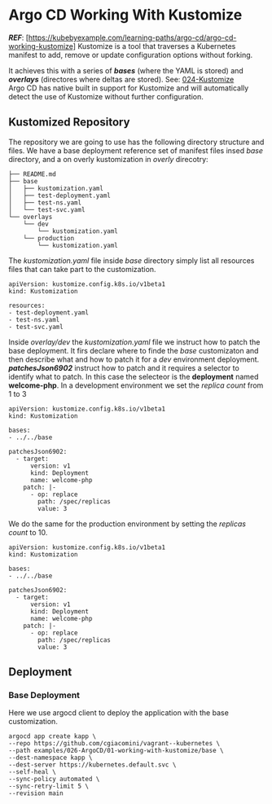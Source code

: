 # Argo CD Working With Kustomize
***REF***: [https://kubebyexample.com/learning-paths/argo-cd/argo-cd-working-kustomize]
Kustomize is a tool that traverses a Kubernetes manifest to add, remove or update configuration options without forking. 

It achieves this with a series of ***bases*** (where the YAML is stored) and ***overlays*** (directores where deltas are stored). See: [024-Kustomize](../../024-Kustomize/README.md)  
Argo CD has native built in support for Kustomize and will automatically detect the use of Kustomize without further configuration.

## Kustomized Repository
The repository we are going to use has the following directory structure and files. We have a base deployment reference set of manifest files insed *base* directory, and a on overly kustomization in *overly* direcotry:

```
├── README.md
├── base
│   ├── kustomization.yaml
│   ├── test-deployment.yaml
│   ├── test-ns.yaml
│   └── test-svc.yaml
└── overlays
    └── dev
        └── kustomization.yaml
    └── production
        └── kustomization.yaml
```
The *kustomization.yaml* file inside *base* directory simply list all resources files that can take part to the customization.

```
apiVersion: kustomize.config.k8s.io/v1beta1
kind: Kustomization

resources:
- test-deployment.yaml
- test-ns.yaml
- test-svc.yaml
```

Inside *overlay/dev* the *kustomization.yaml*  file we instruct how to patch the base deployment. It firs declare where to finde the *base* customizaton and then describe what and how to patch it for a *dev* environment deployment.
***patchesJson6902*** instruct how to patch and it requires a selector to identify what to patch. In this case the selecteor is the **deployment** named **welcome-php**. In a development environment we set the *replica count* from 1 to 3

```
apiVersion: kustomize.config.k8s.io/v1beta1
kind: Kustomization

bases:
- ../../base

patchesJson6902:
  - target:
      version: v1
      kind: Deployment
      name: welcome-php
    patch: |-
      - op: replace
        path: /spec/replicas
        value: 3
```
We do the same for the production environment by setting the *replicas count* to 10.

```
apiVersion: kustomize.config.k8s.io/v1beta1
kind: Kustomization

bases:
- ../../base

patchesJson6902:
  - target:
      version: v1
      kind: Deployment
      name: welcome-php
    patch: |-
      - op: replace
        path: /spec/replicas
        value: 3
```

## Deployment
### Base Deployment
Here we use argocd client to deploy the application with the base customization.

```
argocd app create kapp \
--repo https://github.com/cgiacomini/vagrant--kubernetes \
--path examples/026-ArgoCD/01-working-with-kustomize/base \
--dest-namespace kapp \
--dest-server https://kubernetes.default.svc \
--self-heal \
--sync-policy automated \
--sync-retry-limit 5 \
--revision main
```

